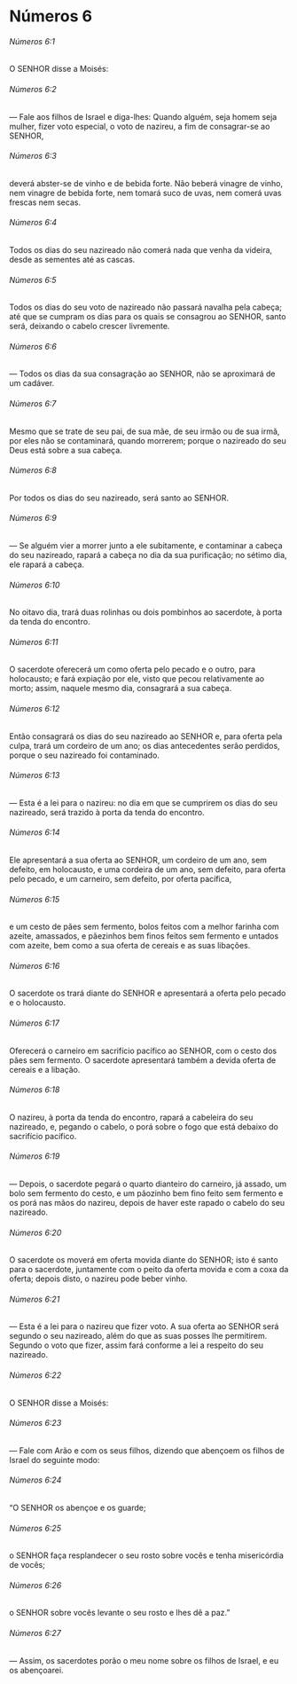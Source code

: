 # Números 6

###### Números 6:1

O SENHOR disse a Moisés:

###### Números 6:2

— Fale aos filhos de Israel e diga-lhes: Quando alguém, seja homem seja mulher, fizer voto especial, o voto de nazireu, a fim de consagrar-se ao SENHOR,

###### Números 6:3

deverá abster-se de vinho e de bebida forte. Não beberá vinagre de vinho, nem vinagre de bebida forte, nem tomará suco de uvas, nem comerá uvas frescas nem secas.

###### Números 6:4

Todos os dias do seu nazireado não comerá nada que venha da videira, desde as sementes até as cascas.

###### Números 6:5

Todos os dias do seu voto de nazireado não passará navalha pela cabeça; até que se cumpram os dias para os quais se consagrou ao SENHOR, santo será, deixando o cabelo crescer livremente.

###### Números 6:6

— Todos os dias da sua consagração ao SENHOR, não se aproximará de um cadáver.

###### Números 6:7

Mesmo que se trate de seu pai, de sua mãe, de seu irmão ou de sua irmã, por eles não se contaminará, quando morrerem; porque o nazireado do seu Deus está sobre a sua cabeça.

###### Números 6:8

Por todos os dias do seu nazireado, será santo ao SENHOR.

###### Números 6:9

— Se alguém vier a morrer junto a ele subitamente, e contaminar a cabeça do seu nazireado, rapará a cabeça no dia da sua purificação; no sétimo dia, ele rapará a cabeça.

###### Números 6:10

No oitavo dia, trará duas rolinhas ou dois pombinhos ao sacerdote, à porta da tenda do encontro.

###### Números 6:11

O sacerdote oferecerá um como oferta pelo pecado e o outro, para holocausto; e fará expiação por ele, visto que pecou relativamente ao morto; assim, naquele mesmo dia, consagrará a sua cabeça.

###### Números 6:12

Então consagrará os dias do seu nazireado ao SENHOR e, para oferta pela culpa, trará um cordeiro de um ano; os dias antecedentes serão perdidos, porque o seu nazireado foi contaminado.

###### Números 6:13

— Esta é a lei para o nazireu: no dia em que se cumprirem os dias do seu nazireado, será trazido à porta da tenda do encontro.

###### Números 6:14

Ele apresentará a sua oferta ao SENHOR, um cordeiro de um ano, sem defeito, em holocausto, e uma cordeira de um ano, sem defeito, para oferta pelo pecado, e um carneiro, sem defeito, por oferta pacífica,

###### Números 6:15

e um cesto de pães sem fermento, bolos feitos com a melhor farinha com azeite, amassados, e pãezinhos bem finos feitos sem fermento e untados com azeite, bem como a sua oferta de cereais e as suas libações.

###### Números 6:16

O sacerdote os trará diante do SENHOR e apresentará a oferta pelo pecado e o holocausto.

###### Números 6:17

Oferecerá o carneiro em sacrifício pacífico ao SENHOR, com o cesto dos pães sem fermento. O sacerdote apresentará também a devida oferta de cereais e a libação.

###### Números 6:18

O nazireu, à porta da tenda do encontro, rapará a cabeleira do seu nazireado, e, pegando o cabelo, o porá sobre o fogo que está debaixo do sacrifício pacífico.

###### Números 6:19

— Depois, o sacerdote pegará o quarto dianteiro do carneiro, já assado, um bolo sem fermento do cesto, e um pãozinho bem fino feito sem fermento e os porá nas mãos do nazireu, depois de haver este rapado o cabelo do seu nazireado.

###### Números 6:20

O sacerdote os moverá em oferta movida diante do SENHOR; isto é santo para o sacerdote, juntamente com o peito da oferta movida e com a coxa da oferta; depois disto, o nazireu pode beber vinho.

###### Números 6:21

— Esta é a lei para o nazireu que fizer voto. A sua oferta ao SENHOR será segundo o seu nazireado, além do que as suas posses lhe permitirem. Segundo o voto que fizer, assim fará conforme a lei a respeito do seu nazireado.

###### Números 6:22

O SENHOR disse a Moisés:

###### Números 6:23

— Fale com Arão e com os seus filhos, dizendo que abençoem os filhos de Israel do seguinte modo:

###### Números 6:24

“O SENHOR os abençoe e os guarde;

###### Números 6:25

o SENHOR faça resplandecer o seu rosto sobre vocês e tenha misericórdia de vocês;

###### Números 6:26

o SENHOR sobre vocês levante o seu rosto e lhes dê a paz.”

###### Números 6:27

— Assim, os sacerdotes porão o meu nome sobre os filhos de Israel, e eu os abençoarei.

